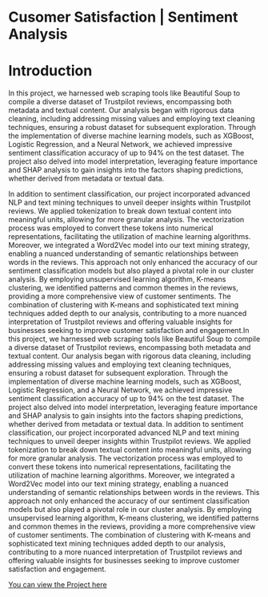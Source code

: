 # Cusomer Satisfaction | Sentiment Analysis

# Introduction
In this project, we harnessed web scraping tools like Beautiful Soup to compile a diverse dataset of Trustpilot reviews, encompassing both metadata and textual content. Our analysis began with rigorous data cleaning, including addressing missing values and employing text cleaning techniques, ensuring a robust dataset for subsequent exploration. Through the implementation of diverse machine learning models, such as XGBoost, Logistic Regression, and a Neural Network, we achieved impressive sentiment classification accuracy of up to 94% on the test dataset. The project also delved into model interpretation, leveraging feature importance and SHAP analysis to gain insights into the factors shaping predictions, whether derived from metadata or textual data.

In addition to sentiment classification, our project incorporated advanced NLP and text mining techniques to unveil deeper insights within Trustpilot reviews. We applied tokenization to break down textual content into meaningful units, allowing for more granular analysis. The vectorization process was employed to convert these tokens into numerical representations, facilitating the utilization of machine learning algorithms. Moreover, we integrated a Word2Vec model into our text mining strategy, enabling a nuanced understanding of semantic relationships between words in the reviews. This approach not only enhanced the accuracy of our sentiment classification models but also played a pivotal role in our cluster analysis. By employing unsupervised learning algorithm, K-means clustering, we identified patterns and common themes in the reviews, providing a more comprehensive view of customer sentiments. The combination of clustering with K-means and sophisticated text mining techniques added depth to our analysis, contributing to a more nuanced interpretation of Trustpilot reviews and offering valuable insights for businesses seeking to improve customer satisfaction and engagement.In this project, we harnessed web scraping tools like Beautiful Soup to compile a diverse dataset of Trustpilot reviews, encompassing both metadata and textual content. Our analysis began with rigorous data cleaning, including addressing missing values and employing text cleaning techniques, ensuring a robust dataset for subsequent exploration. Through the implementation of diverse machine learning models, such as XGBoost, Logistic Regression, and a Neural Network, we achieved impressive sentiment classification accuracy of up to 94% on the test dataset. The project also delved into model interpretation, leveraging feature importance and SHAP analysis to gain insights into the factors shaping predictions, whether derived from metadata or textual data. In addition to sentiment classification, our project incorporated advanced NLP and text mining techniques to unveil deeper insights within Trustpilot reviews. We applied tokenization to break down textual content into meaningful units, allowing for more granular analysis. The vectorization process was employed to convert these tokens into numerical representations, facilitating the utilization of machine learning algorithms. Moreover, we integrated a Word2Vec model into our text mining strategy, enabling a nuanced understanding of semantic relationships between words in the reviews. This approach not only enhanced the accuracy of our sentiment classification models but also played a pivotal role in our cluster analysis. By employing unsupervised learning algorithm, K-means clustering, we identified patterns and common themes in the reviews, providing a more comprehensive view of customer sentiments. The combination of clustering with K-means and sophisticated text mining techniques added depth to our analysis, contributing to a more nuanced interpretation of Trustpilot reviews and offering valuable insights for businesses seeking to improve customer satisfaction and engagement.

[You can view the Project here](https://customer-satisfaction.streamlit.app/)
